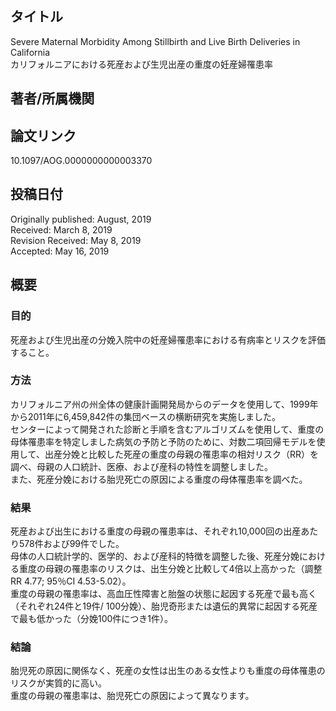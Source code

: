 ## タイトル
Severe Maternal Morbidity Among Stillbirth and Live Birth Deliveries in California  
カリフォルニアにおける死産および生児出産の重度の妊産婦罹患率

## 著者/所属機関

## 論文リンク
10.1097/AOG.0000000000003370

## 投稿日付
Originally published: August, 2019  
Received: March 8, 2019  
Revision Received: May 8, 2019  
Accepted: May 16, 2019

## 概要
### 目的
死産および生児出産の分娩入院中の妊産婦罹患率における有病率とリスクを評価すること。

### 方法
カリフォルニア州の州全体の健康計画開発局からのデータを使用して、1999年から2011年に6,459,842件の集団ベースの横断研究を実施しました。  
センターによって開発された診断と手順を含むアルゴリズムを使用して、重度の母体罹患率を特定しました病気の予防と予防のために、対数二項回帰モデルを使用して、出産分娩と比較した死産の重度の母親の罹患率の相対リスク（RR）を調べ、母親の人口統計、医療、および産科の特性を調整しました。  
また、死産分娩における胎児死亡の原因による重度の母体罹患率を調べた。

### 結果
死産および出生における重度の母親の罹患率は、それぞれ10,000回の出産あたり578件および99件でした。  
母体の人口統計学的、医学的、および産科的特徴を調整した後、死産分娩における重度の母親の罹患率のリスクは、出生分娩と比較して4倍以上高かった（調整RR 4.77; 95％CI 4.53-5.02）。  
重度の母親の罹患率は、高血圧性障害と胎盤の状態に起因する死産で最も高く（それぞれ24件と19件/ 100分娩）、胎児奇形または遺伝的異常に起因する死産で最も低かった（分娩100件につき1件）。

### 結論
胎児死の原因に関係なく、死産の女性は出生のある女性よりも重度の母体罹患のリスクが実質的に高い。  
重度の母親の罹患率は、胎児死亡の原因によって異なります。
